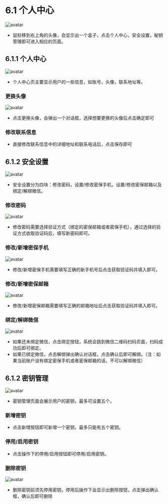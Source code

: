 # 6.1 个人中心
![avatar](/images/userEnter.jpg)
* 鼠标移到右上角的头像，会显示出一个盒子，点击个人中心，安全设置，秘钥管理即可进入相应的页面。

## 6.1.1  个人中心
![avatar](/images/userCenter.jpg)
* 个人中心页主要显示用户的一些信息，如账号，头像，联系地址等。

### 更换头像
![avatar](/images/changeAvatar.jpg)
* 点击更换头像，会弹出一个对话框，选择想要更换的头像后点击确定即可

### 修改联系信息
* 直接修改联系信息中的详细地址和联系电话后，点击保存即可

## 6.1.2 安全设置
![avatar](/images/safetySetting.jpg)
* 安全设置分为四块：修改密码，设置/修改密保手机，设置/修改密保邮箱以及绑定/解绑微信。

### 修改密码
![avatar](/images/changePass.jpg)
* 修改密码需要选择验证方式（绑定的密保邮箱或者密保手机），通过选择的验证方式收取验证码后，填写新密码即可。

### 修改/新增密保手机
![avatar](/images/changePhone.jpg)
* 修改/新增密保手机需要填写正确的新手机号后点击获取验证码并填入即可。

### 修改/新增密保邮箱
![avatar](/images/changeEmail.jpg)
* 修改/新增密保邮箱需要填写正确的邮箱地址后点击获取验证码并填入即可。
### 绑定/解绑微信
![avatar](/images/linkWechat.jpg)
* 如果还未绑定微信，点击绑定按钮，系统会跳到微信二维码扫码页面，扫码成功后即可绑定。
* 如果已绑定微信，点击解绑弹出确认对话框，点击确认后即可解绑。（注：如果当前账户没有绑定密保手机或者密保邮箱的话，不可以解绑微信）

## 6.1.2 密钥管理
![avatar](/images/accessKey.jpg)
* 密钥管理页面会展示用户的密钥，最多可设置五个。

### 新增密钥
* 点击新增按钮即可新增一个密钥，最多只能有五个密钥。

### 停用/启用密钥
* 点击操作下的停用/启用按钮即可停用/启用密钥。

### 删除密钥
![avatar](/images/accessKeyDelete.jpg)
* 删除密钥前须先停用密钥，停用后操作下会显示出删除按钮，点击弹出确认框，确认后即可删除
